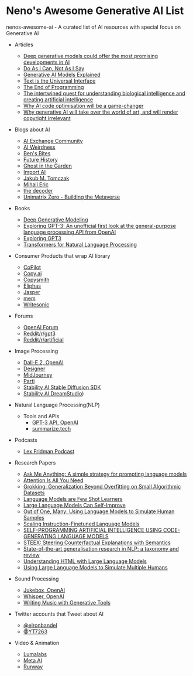 # Neno's Awesome Generative AI List
nenos-awesome-ai - A curated list of AI resources with special focus on Generative AI

- Articles
	- [Deep generative models could offer the most promising developments in AI](https://venturebeat.com/datadecisionmakers/deep-generative-models-could-offer-the-most-promising-developments-in-ai/)
	- [Do As I Can, Not As I Say](https://say-can.github.io/)
	- [Generative AI Models Explained](https://www.altexsoft.com/blog/generative-ai/)
	- [Text is the Universal Interface](https://scale.com/blog/text-universal-interface)
	- [The End of Programming](https://levelup.gitconnected.com/the-end-of-programming-6e3f7ff0d8b4)
	- [The intertwined quest for understanding biological intelligence and creating artificial intelligence](https://hai.stanford.edu/news/intertwined-quest-understanding-biological-intelligence-and-creating-artificial-intelligence)
	- [Why AI code optimisation will be a game-changer](https://www.information-age.com/why-ai-code-optimisation-will-be-game-changer-123498458/)
	- [Why generative AI will take over the world of art, and will render copyright irrelevant](https://walledculture.org/why-generative-ai-will-take-over-the-world-of-art-and-will-render-copyright-irrelevant/)

- Blogs about AI
	- [AI Exchange Community](https://exchange.scale.com/)
	- [AI Weirdness](https://www.aiweirdness.com/)
	- [Ben's Bites](https://bensbites.beehiiv.com/)
	- [Future History](https://danieljeffries.substack.com/)
	- [Ghost in the Garden](https://ghostinthe.garden/)
	- [Import AI](https://jack-clark.net/)
	- [Jakub M. Tomczak](https://jmtomczak.github.io/#blog)
	- [Mihail Eric](https://www.mihaileric.com/blog/)
	- [the decoder](https://the-decoder.com/)
	- [Unimatrix Zero - Building the Metaverse](https://unimatrixz.com/)

- Books
	- [Deep Generative Modeling](https://link.springer.com/book/10.1007/978-3-030-93158-2)
	- [Exploring GPT-3: An unofficial first look at the general-purpose language processing API from OpenAI](https://smile.amazon.com/Exploring-GPT-3-unofficial-general-purpose-processing/dp/1800563191/)
	- [Exploring GPT3](https://www.oreilly.com/library/view/exploring-gpt-3/9781800563193/)
	- [Transformers for Natural Language Processing](https://smile.amazon.com/Transformers-Natural-Language-Processing-architectures/dp/1803247339/)

- Consumer Products that wrap AI library
	- [CoPilot](https://github.com/features/copilot)
	- [Copy.ai](https://www.copy.ai)
	- [Copysmith](https://www.copysmith.ai)
	- [Eliphas](https://elephas.app/)
	- [Jasper](https://www.jasper.ai)
	- [mem](https://get.mem.ai/)
	- [Writesonic](https://writesonic.com)

- Forums
	- [OpenAI Forum](https://community.openai.com/)
	- [Reddit/r/gpt3](https://www.reddit.com/r/gpt3/)
	- [Reddit/r/artificial](https://www.reddit.com/r/artificial/)

- Image Processing
	- [Dall-E 2, OpenAI](https://openai.com/dall-e-2/)
	- [Designer](https://designer.microsoft.com/)
	- [MidJourney](https://www.midjourney.com/home/)
	- [Parti](https://parti.research.google/)
	- [Stability AI Stable Diffusion SDK](https://github.com/Stability-AI/stability-sdk)
	- [Stability AI DreamStudio](https://beta.dreamstudio.ai/))

- Natural Language Processing(NLP)
  - Tools and APIs
	- [GPT-3 API, OpenAI](https://openai.com/api/)
	- [summarize.tech](https://www.summarize.tech/)
	
- Podcasts
	- [Lex Fridman Podcast](https://lexfridman.com/podcast/)

- Research Papers
	- [Ask Me Anything: A simple strategy for prompting language models](https://arxiv.org/abs/2210.02441)
	- [Attention Is All You Need](https://arxiv.org/abs/1706.03762)
	- [Grokking: Generalization Beyond Overfitting on Small Algorithmic Datasets](https://arxiv.org/abs/2201.02177)
	- [Language Models are Few Shot Learners](https://arxiv.org/abs/2005.14165)
	- [Large Language Models Can Self-Improve](https://arxiv.org/abs/2210.11610)
	- [Out of One, Many: Using Language Models to Simulate Human Samples](https://arxiv.org/abs/2209.06899)
	- [Scaling Instruction-Finetuned Language Models](https://arxiv.org/abs/2210.11416)
	- [SELF-PROGRAMMING ARTIFICIAL INTELLIGENCE USING CODE-GENERATING LANGUAGE MODELS](https://openreview.net/forum?id=SKat5ZX5RET)
	- [STEEX: Steering Counterfactual Explanations with Semantics](https://arxiv.org/abs/2111.09094)
	- [State-of-the-art generalisation research in NLP: a taxonomy and review](https://arxiv.org/abs/2210.03050)
	- [Understanding HTML with Large Language Models](https://openreview.net/pdf?id=GVMwL15UrZO)
	- [Using Large Language Models to Simulate Multiple Humans](https://arxiv.org/abs/2208.10264)

- Sound Processing
	- [Jukebox, OpenAI](https://openai.com/blog/jukebox/)
	- [Whisper, OpenAI](https://openai.com/blog/whisper/)
	- [Writing Music with Generative Tools](https://k-devices.com/2022/07/writing-music-with-generative-tools/)

- Twitter accounts that Tweet about AI
	- [@elronbandel](https://twitter.com/ElronBandel)
	- [@YT7263](https://twitter.com/YT7263)

- Video & Animation
	- [Lumalabs](https://lumalabs.ai/)
	- [Meta AI](https://ai.facebook.com/)
	- [Runway](https://runwayml.com/)

 
